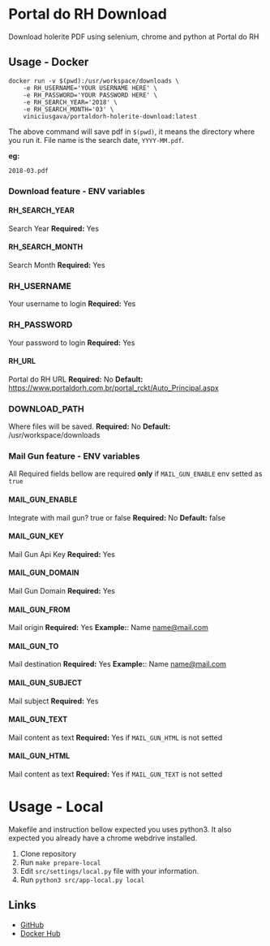 # Portal do RH Download
Download holerite PDF using selenium, chrome and python at Portal do RH
## Usage - Docker

```
docker run -v $(pwd):/usr/workspace/downloads \
    -e RH_USERNAME='YOUR USERNAME HERE' \
    -e RH_PASSWORD='YOUR PASSWORD HERE' \
    -e RH_SEARCH_YEAR='2018' \
    -e RH_SEARCH_MONTH='03' \
    viniciusgava/portaldorh-holerite-download:latest
```
The above command will save pdf in ``$(pwd)``, it means the directory where you run it.
File name is the search date, ``YYYY-MM.pdf``.

**eg:**

``2018-03.pdf``
 
### Download feature - ENV variables

#### RH_SEARCH_YEAR
Search Year
**Required:** Yes

#### RH_SEARCH_MONTH
Search Month
**Required:** Yes

### RH_USERNAME
Your username to login
**Required:** Yes

### RH_PASSWORD
Your password to login
**Required:** Yes

#### RH_URL
Portal do RH URL
**Required:** No
**Default:** https://www.portaldorh.com.br/portal_rckt/Auto_Principal.aspx

### DOWNLOAD_PATH
Where files will be saved.
**Required:** No
**Default:** /usr/workspace/downloads

### Mail Gun feature - ENV variables
All Required fields bellow are required **only** if ``MAIL_GUN_ENABLE`` env setted as ``true``

#### MAIL_GUN_ENABLE
Integrate with mail gun? true or false
**Required:** No
**Default:** false

#### MAIL_GUN_KEY
Mail Gun Api Key
**Required:** Yes

#### MAIL_GUN_DOMAIN
Mail Gun Domain
**Required:** Yes

#### MAIL_GUN_FROM
Mail origin
**Required:** Yes
**Example:**: Name <name@mail.com>

#### MAIL_GUN_TO
Mail destination
**Required:** Yes
**Example:**: Name <name@mail.com>

#### MAIL_GUN_SUBJECT
Mail subject
**Required:** Yes

#### MAIL_GUN_TEXT
Mail content as text
**Required:** Yes if ``MAIL_GUN_HTML`` is not setted

#### MAIL_GUN_HTML
Mail content as text
**Required:** Yes if ``MAIL_GUN_TEXT`` is not setted

# Usage - Local
Makefile and instruction bellow expected you uses python3. 
It also expected you already have a chrome webdrive installed. 

1. Clone repository
2. Run ``make prepare-local``
3. Edit ``src/settings/local.py`` file with your information.
4. Run ``python3 src/app-local.py local``

## Links
- [GitHub](https://github.com/viniciusgava/portaldorh-holerite-download)
- [Docker Hub](https://hub.docker.com/r/viniciusgava/portaldorh-holerite-download/)
